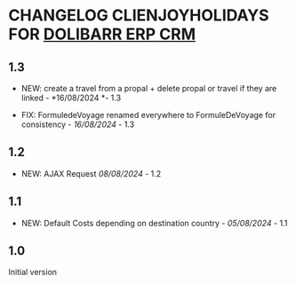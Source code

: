 # CHANGELOG CLIENJOYHOLIDAYS FOR [DOLIBARR ERP CRM](https://www.dolibarr.org)

## 1.3
- NEW: create a travel from a propal + delete propal or travel if they are linked - *16/08/2024 *- 1.3

- FIX: FormuledeVoyage renamed everywhere to FormuleDeVoyage for consistency - *16/08/2024* - 1.3

## 1.2
- NEW: AJAX Request *08/08/2024* - 1.2

## 1.1
- NEW: Default Costs depending on destination country - *05/08/2024* - 1.1

## 1.0
Initial version


